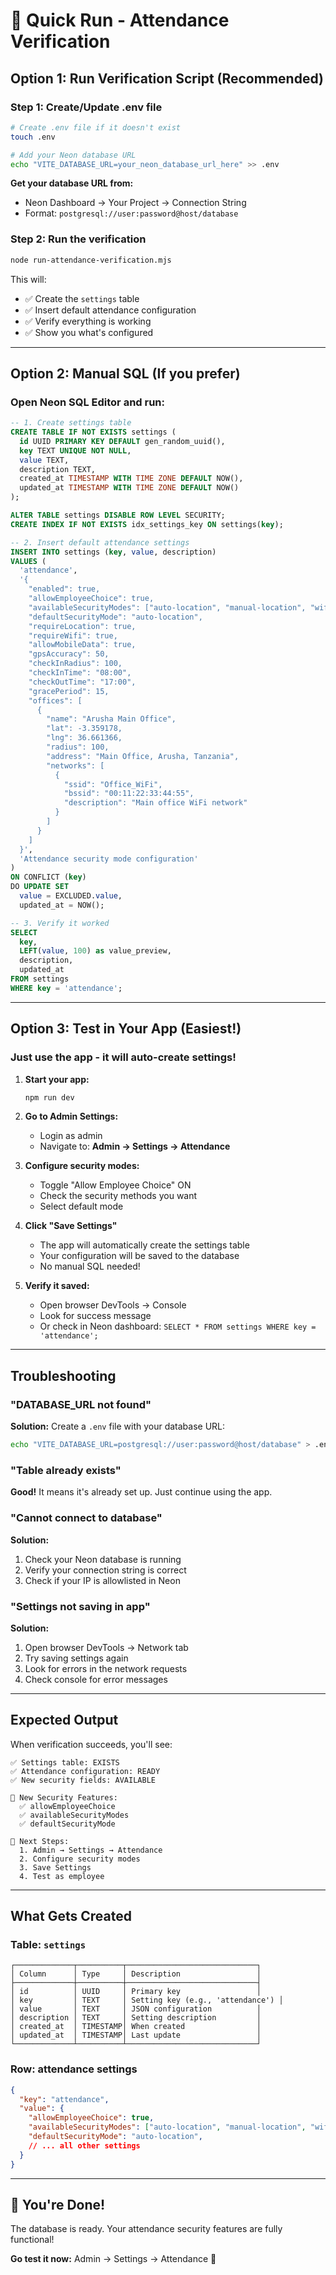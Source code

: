 # 🚀 Quick Run - Attendance Verification

## Option 1: Run Verification Script (Recommended)

### Step 1: Create/Update .env file

```bash
# Create .env file if it doesn't exist
touch .env

# Add your Neon database URL
echo "VITE_DATABASE_URL=your_neon_database_url_here" >> .env
```

**Get your database URL from:**
- Neon Dashboard → Your Project → Connection String
- Format: `postgresql://user:password@host/database`

### Step 2: Run the verification

```bash
node run-attendance-verification.mjs
```

This will:
- ✅ Create the `settings` table
- ✅ Insert default attendance configuration
- ✅ Verify everything is working
- ✅ Show you what's configured

---

## Option 2: Manual SQL (If you prefer)

### Open Neon SQL Editor and run:

```sql
-- 1. Create settings table
CREATE TABLE IF NOT EXISTS settings (
  id UUID PRIMARY KEY DEFAULT gen_random_uuid(),
  key TEXT UNIQUE NOT NULL,
  value TEXT,
  description TEXT,
  created_at TIMESTAMP WITH TIME ZONE DEFAULT NOW(),
  updated_at TIMESTAMP WITH TIME ZONE DEFAULT NOW()
);

ALTER TABLE settings DISABLE ROW LEVEL SECURITY;
CREATE INDEX IF NOT EXISTS idx_settings_key ON settings(key);

-- 2. Insert default attendance settings
INSERT INTO settings (key, value, description)
VALUES (
  'attendance',
  '{
    "enabled": true,
    "allowEmployeeChoice": true,
    "availableSecurityModes": ["auto-location", "manual-location", "wifi-only"],
    "defaultSecurityMode": "auto-location",
    "requireLocation": true,
    "requireWifi": true,
    "allowMobileData": true,
    "gpsAccuracy": 50,
    "checkInRadius": 100,
    "checkInTime": "08:00",
    "checkOutTime": "17:00",
    "gracePeriod": 15,
    "offices": [
      {
        "name": "Arusha Main Office",
        "lat": -3.359178,
        "lng": 36.661366,
        "radius": 100,
        "address": "Main Office, Arusha, Tanzania",
        "networks": [
          {
            "ssid": "Office_WiFi",
            "bssid": "00:11:22:33:44:55",
            "description": "Main office WiFi network"
          }
        ]
      }
    ]
  }',
  'Attendance security mode configuration'
)
ON CONFLICT (key) 
DO UPDATE SET 
  value = EXCLUDED.value,
  updated_at = NOW();

-- 3. Verify it worked
SELECT 
  key,
  LEFT(value, 100) as value_preview,
  description,
  updated_at
FROM settings
WHERE key = 'attendance';
```

---

## Option 3: Test in Your App (Easiest!)

### Just use the app - it will auto-create settings!

1. **Start your app:**
   ```bash
   npm run dev
   ```

2. **Go to Admin Settings:**
   - Login as admin
   - Navigate to: **Admin → Settings → Attendance**

3. **Configure security modes:**
   - Toggle "Allow Employee Choice" ON
   - Check the security methods you want
   - Select default mode

4. **Click "Save Settings"**
   - The app will automatically create the settings table
   - Your configuration will be saved to the database
   - No manual SQL needed!

5. **Verify it saved:**
   - Open browser DevTools → Console
   - Look for success message
   - Or check in Neon dashboard: `SELECT * FROM settings WHERE key = 'attendance';`

---

## Troubleshooting

### "DATABASE_URL not found"
**Solution:** Create a `.env` file with your database URL:
```bash
echo "VITE_DATABASE_URL=postgresql://user:password@host/database" > .env
```

### "Table already exists"
**Good!** It means it's already set up. Just continue using the app.

### "Cannot connect to database"
**Solution:** 
1. Check your Neon database is running
2. Verify your connection string is correct
3. Check if your IP is allowlisted in Neon

### "Settings not saving in app"
**Solution:**
1. Open browser DevTools → Network tab
2. Try saving settings again
3. Look for errors in the network requests
4. Check console for error messages

---

## Expected Output

When verification succeeds, you'll see:

```
✅ Settings table: EXISTS
✅ Attendance configuration: READY
✅ New security fields: AVAILABLE

📝 New Security Features:
  ✅ allowEmployeeChoice
  ✅ availableSecurityModes
  ✅ defaultSecurityMode

🚀 Next Steps:
  1. Admin → Settings → Attendance
  2. Configure security modes
  3. Save Settings
  4. Test as employee
```

---

## What Gets Created

### Table: `settings`
```
┌─────────────┬──────────┬─────────────────────────────┐
│ Column      │ Type     │ Description                 │
├─────────────┼──────────┼─────────────────────────────┤
│ id          │ UUID     │ Primary key                 │
│ key         │ TEXT     │ Setting key (e.g., 'attendance') │
│ value       │ TEXT     │ JSON configuration          │
│ description │ TEXT     │ Setting description         │
│ created_at  │ TIMESTAMP│ When created                │
│ updated_at  │ TIMESTAMP│ Last update                 │
└─────────────┴──────────┴─────────────────────────────┘
```

### Row: attendance settings
```json
{
  "key": "attendance",
  "value": {
    "allowEmployeeChoice": true,
    "availableSecurityModes": ["auto-location", "manual-location", "wifi-only"],
    "defaultSecurityMode": "auto-location",
    // ... all other settings
  }
}
```

---

## 🎉 You're Done!

The database is ready. Your attendance security features are fully functional!

**Go test it now:** Admin → Settings → Attendance 🚀

